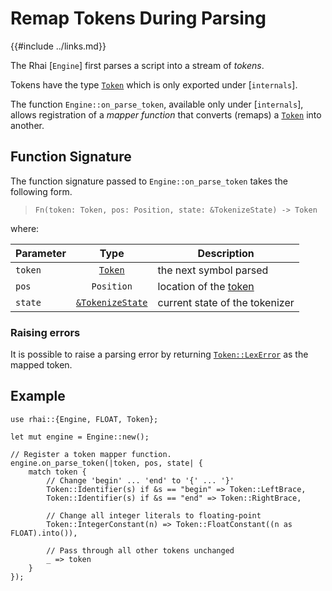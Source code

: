 Remap Tokens During Parsing
===========================

{{#include ../links.md}}

[`Token`]: https://docs.rs/rhai/{{version}}/rhai/enum.Token.html


The Rhai [`Engine`] first parses a script into a stream of _tokens_.

Tokens have the type [`Token`] which is only exported under [`internals`].

The function `Engine::on_parse_token`, available only under [`internals`], allows registration of a
_mapper function_ that converts (remaps) a [`Token`] into another.


Function Signature
------------------

The function signature passed to `Engine::on_parse_token` takes the following form.

> `Fn(token: Token, pos: Position, state: &TokenizeState) -> Token`

where:

| Parameter |                                        Type                                         | Description                      |
| --------- | :---------------------------------------------------------------------------------: | -------------------------------- |
| `token`   |                                      [`Token`]                                      | the next symbol parsed           |
| `pos`     |                                     `Position`                                      | location of the [token][`Token`] |
| `state`   | [`&TokenizeState`](https://docs.rs/rhai/{{version}}/rhai/struct.TokenizeState.html) | current state of the tokenizer   |

### Raising errors

It is possible to raise a parsing error by returning [`Token::LexError`](https://docs.rs/rhai/1.0.5/rhai/enum.Token.html#variant.LexError)
as the mapped token.


Example
-------

```rust,no_run
use rhai::{Engine, FLOAT, Token};

let mut engine = Engine::new();

// Register a token mapper function.
engine.on_parse_token(|token, pos, state| {
    match token {
        // Change 'begin' ... 'end' to '{' ... '}'
        Token::Identifier(s) if &s == "begin" => Token::LeftBrace,
        Token::Identifier(s) if &s == "end" => Token::RightBrace,

        // Change all integer literals to floating-point
        Token::IntegerConstant(n) => Token::FloatConstant((n as FLOAT).into()),
        
        // Pass through all other tokens unchanged
        _ => token
    }
});
```
